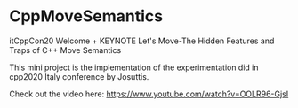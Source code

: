 # CppMoveSemantics
itCppCon20 Welcome + KEYNOTE Let's Move-The Hidden Features and Traps of C++ Move Semantics

This mini project is the implementation of the experimentation did in cpp2020 Italy conference by Josuttis. 

Check out the video here: https://www.youtube.com/watch?v=OOLR96-GjsI
